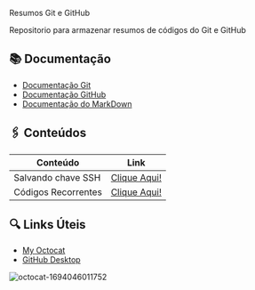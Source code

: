 Resumos Git e GitHub

Repositorio para armazenar resumos de códigos do Git e GitHub

## 📚 Documentação

- [Documentação Git](https://git-scm.com/doc)
- [Documentação GitHub](https://docs.github.com/pt)
- [Documentação do MarkDown](https://docs.github.com/pt/get-started/writing-on-github/getting-started-with-writing-and-formatting-on-github/basic-writing-and-formatting-syntax)

## 🖇️ Conteúdos
| Conteúdo | Link |
| ------ | -------- |
| Salvando chave SSH | [Clique Aqui!](https://github.com/Luckeeys/CursoGit/blob/main/Resumo/Como%20ativar%20a%20chave%20SSH.md) |
| Códigos Recorrentes | [Clique Aqui!](https://github.com/Luckeeys/CursoGit/blob/main/Resumo/Codigos%20recorrentes.md) |


## 🔍 Links Úteis
- [My Octocat](https://myoctocat.com/)
- [GitHub Desktop](https://desktop.github.com/)

![octocat-1694046011752](https://github.com/Luckeeys/CursoGit/assets/88203002/e5ebd6cd-437f-41fd-8102-6606d2c33f59)
